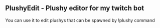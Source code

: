## PlushyEdit - Plushy editor for my twitch bot
You can use it to edit plushys that can be spawned by !plushy command
